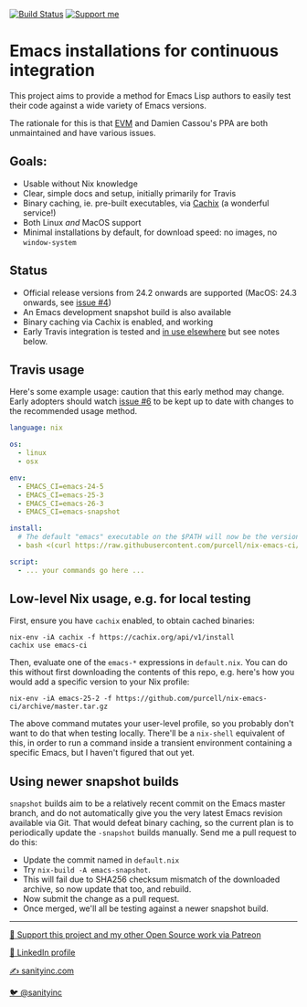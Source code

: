 [![Build Status](https://travis-ci.com/purcell/nix-emacs-ci.png?branch=master)](https://travis-ci.com/purcell/nix-emacs-ci)
<a href="https://www.patreon.com/sanityinc"><img alt="Support me" src="https://img.shields.io/badge/Support%20Me-%F0%9F%92%97-ff69b4.svg"></a>

# Emacs installations for continuous integration

This project aims to provide a method for Emacs Lisp authors
to easily test their code against a wide variety of Emacs
versions.

The rationale for this is that [EVM](https://github.com/rejeep/evm)
and Damien Cassou's PPA are both unmaintained and have various issues.

## Goals:

- Usable without Nix knowledge
- Clear, simple docs and setup, initially primarily for Travis
- Binary caching, ie. pre-built executables, via
  [Cachix](https://cachix.org/) (a wonderful service!)
- Both Linux *and* MacOS support
- Minimal installations by default, for download speed: no images, no
  `window-system`

## Status

- Official release versions from 24.2 onwards are supported (MacOS:
  24.3 onwards, see [issue
  #4](https://github.com/purcell/nix-emacs-ci/issues/4))
- An Emacs development snapshot build is also available
- Binary caching via Cachix is enabled, and working
- Early Travis integration is tested and [in use
  elsewhere](https://github.com/purcell/emacs.d) but see notes below.

## Travis usage

Here's some example usage: caution that this early method may
change. Early adopters should watch [issue
#6](https://github.com/purcell/nix-emacs-ci/issues/6) to be kept up to
date with changes to the recommended usage method.

```yaml
language: nix

os:
  - linux
  - osx

env:
  - EMACS_CI=emacs-24-5
  - EMACS_CI=emacs-25-3
  - EMACS_CI=emacs-26-3
  - EMACS_CI=emacs-snapshot

install:
  # The default "emacs" executable on the $PATH will now be the version named by $EMACS_CI
  - bash <(curl https://raw.githubusercontent.com/purcell/nix-emacs-ci/master/travis-install)

script:
  - ... your commands go here ...
```

## Low-level Nix usage, e.g. for local testing

First, ensure you have `cachix` enabled, to obtain cached binaries:

```
nix-env -iA cachix -f https://cachix.org/api/v1/install
cachix use emacs-ci
```

Then, evaluate one of the `emacs-*` expressions in `default.nix`. You
can do this without first downloading the contents of this repo,
e.g. here's how you would add a specific version to your Nix profile:

```
nix-env -iA emacs-25-2 -f https://github.com/purcell/nix-emacs-ci/archive/master.tar.gz
```

The above command mutates your user-level profile, so you probably
don't want to do that when testing locally. There'll be a `nix-shell`
equivalent of this, in order to run a command inside a transient
environment containing a specific Emacs, but I haven't figured that
out yet.


## Using newer snapshot builds

`snapshot` builds aim to be a relatively recent commit on the Emacs
master branch, and do not automatically give you the very latest Emacs
revision available via Git. That would defeat binary caching, so the
current plan is to periodically update the `-snapshot` builds
manually. Send me a pull request to do this:

- Update the commit named in `default.nix`
- Try `nix-build -A emacs-snapshot`.
- This will fail due to SHA256 checksum mismatch of the downloaded archive,
  so now update that too, and rebuild.
- Now submit the change as a pull request.
- Once merged, we'll all be testing against a newer snapshot
  build.

<hr>


[💝 Support this project and my other Open Source work via Patreon](https://www.patreon.com/sanityinc)

[💼 LinkedIn profile](https://uk.linkedin.com/in/stevepurcell)

[✍ sanityinc.com](http://www.sanityinc.com/)

[🐦 @sanityinc](https://twitter.com/sanityinc)
